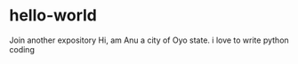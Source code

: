 # hello-world
Join another expository 
Hi, am Anu a city of Oyo state. i love to write python coding
